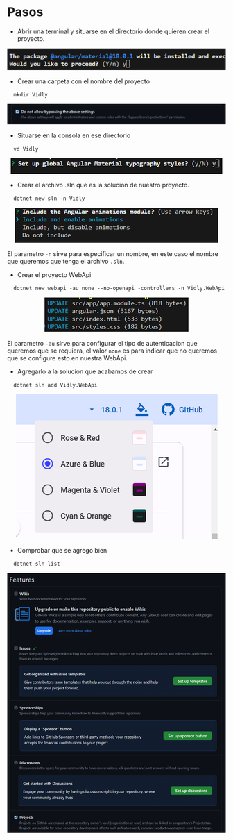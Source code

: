 # Pasos

- Abrir una terminal y situarse en el directorio donde quieren crear el proyecto.

<p align="center">
  <img src="images/image-5.png"/>
</p>

- Crear una carpeta con el nombre del proyecto

```
  mkdir Vidly
```

<p align="center">
  <img src="images/image-6.png"/>
</p>

- Situarse en la consola en ese directorio

```
  vd Vidly
```

<p align="center">
  <img src="images/image-7.png"/>
</p>

- Crear el archivo .sln que es la solucion de nuestro proyecto.

```
  dotnet new sln -n Vidly
```

  <p align="center">
  <img src="images/image-8.png"/>
</p>

El parametro `-n` sirve para especificar un nombre, en este caso el nombre que queremos que tenga el archivo `.sln`.

- Crear el proyecto WebApi

```
  dotnet new webapi -au none --no-openapi -controllers -n Vidly.WebApi
```

  <p align="center">
  <img src="images/image-9.png"/>
</p>

El parametro `-au` sirve para configurar el tipo de autenticacion que queremos que se requiera, el valor `none` es para indicar que no queremos que se configure esto en nuestra WebApi.

- Agregarlo a la solucion que acabamos de crear

```
  dotnet sln add Vidly.WebApi
```

  <p align="center">
  <img src="images/image-10.png"/>
</p>

- Comprobar que se agrego bien

```
  dotnet sln list
```

  <p align="center">
  <img src="images/image-11.png"/>
</p>
